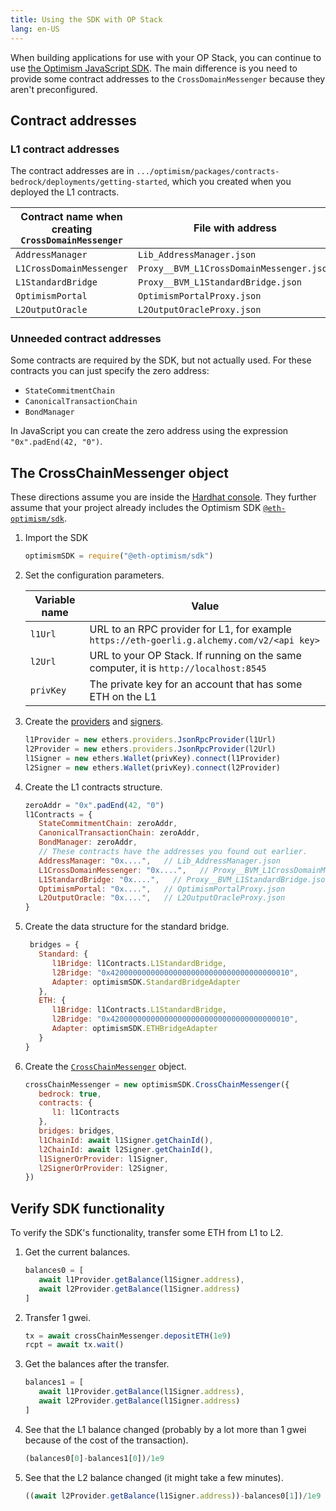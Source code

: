 ```yaml
---
title: Using the SDK with OP Stack
lang: en-US
---
```


When building applications for use with your OP Stack, you can continue to use [the Optimism JavaScript SDK](https://sdk.optimism.io/).
The main difference is you need to provide some contract addresses to the `CrossDomainMessenger` because they aren't preconfigured.


## Contract addresses

### L1 contract addresses

The contract addresses are in `.../optimism/packages/contracts-bedrock/deployments/getting-started`, which you created when you deployed the L1 contracts.

| Contract name when creating `CrossDomainMessenger` | File with address |
| - | - |
| `AddressManager`         | `Lib_AddressManager.json`
| `L1CrossDomainMessenger` | `Proxy__BVM_L1CrossDomainMessenger.json`
| `L1StandardBridge`       | `Proxy__BVM_L1StandardBridge.json`
| `OptimismPortal`         | `OptimismPortalProxy.json`
| `L2OutputOracle`         | `L2OutputOracleProxy.json`


### Unneeded contract addresses

Some contracts are required by the SDK, but not actually used.
For these contracts you can just specify the zero address:

- `StateCommitmentChain`
- `CanonicalTransactionChain`
- `BondManager`

In JavaScript you can create the zero address using the expression `"0x".padEnd(42, "0")`.

## The CrossChainMessenger object

These directions assume you are inside the [Hardhat console](https://hardhat.org/hardhat-runner/docs/guides/hardhat-console).
They further assume that your project already includes the Optimism SDK [`@eth-optimism/sdk`](https://www.npmjs.com/package/@eth-optimism/sdk).

1. Import the SDK

   ```js
   optimismSDK = require("@eth-optimism/sdk")
   ```

1. Set the configuration parameters.

   | Variable name | Value |
   | - | - |
   | `l1Url` | URL to an RPC provider for L1, for example `https://eth-goerli.g.alchemy.com/v2/<api key>`
   | `l2Url` | URL to your OP Stack. If running on the same computer, it is `http://localhost:8545`
   | `privKey` | The private key for an account that has some ETH on the L1


1. Create the [providers](https://docs.ethers.org/v5/api/providers/) and [signers](https://docs.ethers.org/v5/api/signer/).

   ```js
   l1Provider = new ethers.providers.JsonRpcProvider(l1Url)
   l2Provider = new ethers.providers.JsonRpcProvider(l2Url)
   l1Signer = new ethers.Wallet(privKey).connect(l1Provider)
   l2Signer = new ethers.Wallet(privKey).connect(l2Provider)
   ```

1. Create the L1 contracts structure.

   ```js
   zeroAddr = "0x".padEnd(42, "0")
   l1Contracts = {
      StateCommitmentChain: zeroAddr,
      CanonicalTransactionChain: zeroAddr,
      BondManager: zeroAddr,
      // These contracts have the addresses you found out earlier.
      AddressManager: "0x....",   // Lib_AddressManager.json
      L1CrossDomainMessenger: "0x....",   // Proxy__BVM_L1CrossDomainMessenger.json
      L1StandardBridge: "0x....",   // Proxy__BVM_L1StandardBridge.json
      OptimismPortal: "0x....",   // OptimismPortalProxy.json
      L2OutputOracle: "0x....",   // L2OutputOracleProxy.json
   }
   ```

1. Create the data structure for the standard bridge.

   ```js
    bridges = {
      Standard: {
         l1Bridge: l1Contracts.L1StandardBridge,
         l2Bridge: "0x4200000000000000000000000000000000000010",
         Adapter: optimismSDK.StandardBridgeAdapter
      },
      ETH: {
         l1Bridge: l1Contracts.L1StandardBridge,
         l2Bridge: "0x4200000000000000000000000000000000000010",
         Adapter: optimismSDK.ETHBridgeAdapter
      }
   }
   ```


1. Create the [`CrossChainMessenger`](https://sdk.optimism.io/classes/crosschainmessenger) object.

   ```js
   crossChainMessenger = new optimismSDK.CrossChainMessenger({
      bedrock: true,
      contracts: {
         l1: l1Contracts
      },
      bridges: bridges,
      l1ChainId: await l1Signer.getChainId(),
      l2ChainId: await l2Signer.getChainId(),
      l1SignerOrProvider: l1Signer,
      l2SignerOrProvider: l2Signer,
   })
   ```

## Verify SDK functionality

To verify the SDK's functionality, transfer some ETH from L1 to L2.

1. Get the current balances.

   ```js
   balances0 = [
      await l1Provider.getBalance(l1Signer.address),
      await l2Provider.getBalance(l1Signer.address)
   ]
   ```

1. Transfer 1 gwei.

   ```js
   tx = await crossChainMessenger.depositETH(1e9)
   rcpt = await tx.wait()
   ```

1. Get the balances after the transfer.

   ```js
   balances1 = [
      await l1Provider.getBalance(l1Signer.address),
      await l2Provider.getBalance(l1Signer.address)
   ]
   ```

1. See that the L1 balance changed (probably by a lot more than 1 gwei because of the cost of the transaction).

   ```js
   (balances0[0]-balances1[0])/1e9
   ```

1. See that the L2 balance changed (it might take a few minutes).

   ```js
   ((await l2Provider.getBalance(l1Signer.address))-balances0[1])/1e9
   ```
